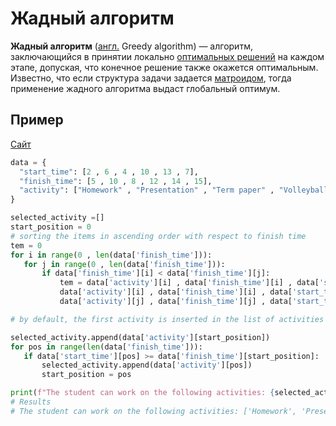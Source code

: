 # Жадный алгоритм
**Жадный алгоритм** ([англ.](https://ru.wikipedia.org/wiki/%D0%90%D0%BD%D0%B3%D0%BB%D0%B8%D0%B9%D1%81%D0%BA%D0%B8%D0%B9_%D1%8F%D0%B7%D1%8B%D0%BA "Английский язык") Greedy algorithm) — алгоритм, заключающийся в принятии локально [оптимальных решений](https://ru.wikipedia.org/wiki/%D0%9E%D0%BF%D1%82%D0%B8%D0%BC%D0%B0%D0%BB%D1%8C%D0%BD%D0%BE%D0%B5_%D1%80%D0%B5%D1%88%D0%B5%D0%BD%D0%B8%D0%B5 "Оптимальное решение") на каждом этапе, допуская, что конечное решение также окажется оптимальным. Известно, что если структура задачи задается [матроидом](https://ru.wikipedia.org/wiki/%D0%9C%D0%B0%D1%82%D1%80%D0%BE%D0%B8%D0%B4 "Матроид"), тогда применение жадного алгоритма выдаст глобальный оптимум.

## Пример
[Cайт](https://pythonist.ru/zhadnyj-algoritm-s-primerami-na-python/)

```python
data = {
  "start_time": [2 , 6 , 4 , 10 , 13 , 7],
  "finish_time": [5 , 10 , 8 , 12 , 14 , 15],
  "activity": ["Homework" , "Presentation" , "Term paper" , "Volleyball practice" , "Biology lecture" , "Hangout"]
}

selected_activity =[]
start_position = 0
# sorting the items in ascending order with respect to finish time
tem = 0
for i in range(0 , len(data['finish_time'])):
   for j in range(0 , len(data['finish_time'])):
       if data['finish_time'][i] < data['finish_time'][j]:
           tem = data['activity'][i] , data['finish_time'][i] , data['start_time'][i]
           data['activity'][i] , data['finish_time'][i] , data['start_time'][i] = data['activity'][j] , data['finish_time'][j] , data['start_time'][j]
           data['activity'][j] , data['finish_time'][j] , data['start_time'][j] = tem

# by default, the first activity is inserted in the list of activities to be selected.

selected_activity.append(data['activity'][start_position])
for pos in range(len(data['finish_time'])):
   if data['start_time'][pos] >= data['finish_time'][start_position]:
       selected_activity.append(data['activity'][pos])
       start_position = pos

print(f"The student can work on the following activities: {selected_activity}")
# Results
# The student can work on the following activities: ['Homework', 'Presentation', 'Volleyball practice', 'Biology lecture']
```